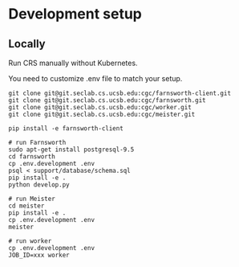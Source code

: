 # Development setup

## Locally

Run CRS manually without Kubernetes.

You need to customize .env file to match your setup.

```
git clone git@git.seclab.cs.ucsb.edu:cgc/farnsworth-client.git
git clone git@git.seclab.cs.ucsb.edu:cgc/farnsworth.git
git clone git@git.seclab.cs.ucsb.edu:cgc/worker.git
git clone git@git.seclab.cs.ucsb.edu:cgc/meister.git

pip install -e farnsworth-client

# run Farnsworth
sudo apt-get install postgresql-9.5
cd farnsworth
cp .env.development .env
psql < support/database/schema.sql
pip install -e .
python develop.py

# run Meister
cd meister
pip install -e .
cp .env.development .env
meister

# run worker
cp .env.development .env
JOB_ID=xxx worker
```
